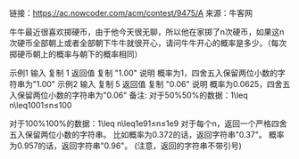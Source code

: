 链接：https://ac.nowcoder.com/acm/contest/9475/A
来源：牛客网

牛牛最近很喜欢掷硬币，由于他今天很无聊，所以他在家掷了n次硬币，如果这n次硬币全部朝上或者全部朝下牛牛就很开心，请问牛牛开心的概率是多少。（每次掷硬币朝上的概率与朝下的概率相同）

示例1
输入
复制
1
返回值
复制
"1.00"
说明
概率为1，四舍五入保留两位小数的字符串为"1.00"
示例2
输入
复制
5
返回值
复制
"0.06"
说明
概率为0.0625，四舍五入保留两位小数的字符串为"0.06"
备注:
对于50\%50%的数据：1\leq n\leq1001≤n≤100

对于100\%100%的数据：1\leq n\leq1e91≤n≤1e9
对于每个n，返回一个严格四舍五入保留两位小数的字符串。
比如概率为0.372的话，返回字符串"0.37"。
概率为0.957的话，返回字符串"0.96"。
(注意，返回的字符串不带引号)